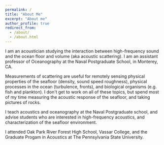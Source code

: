 ```yaml
---
permalink: /
title: "About Me"
excerpt: "About me"
author_profile: true
redirect_from:
  - /about/
  - /about.html
---
```


I am an acoustician studying the interaction between high-frequency sound and the ocean floor and volume (aka acoustic scattering). I am an assistant professor of Oceanography at the Naval Postgraduate School, in Monterey, CA. 

Measurements of scattering are useful for remotely sensing physical properties of the seafloor (density, sound speed roughness), physical processes in the ocean (turbulence, fronts), and biological organisms (e.g. fish and plankton). I don't get to work on all of these topics, but spend most of my time measuring the acoustic response of the seafloor, and taking pictures of rocks.

I teach acoustics and oceanography at the Naval Postgraduate school, and advise students who are interested in high-frequency acoustics, and characterization of the seafloor environment.

I attended Oak Park River Forest High School, Vassar College, and the Graduate Progam in Acoustics at The Pennsylvania State University.